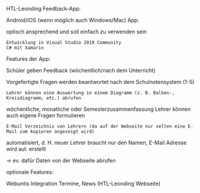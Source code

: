 HTL-Leonding Feedback-App:
 
	
Android/iOS (wenn möglich auch Windows/Mac) App:
	

		
optisch ansprechend und soll einfach zu verwenden sein
	
	
	Entwicklung in Visual Studio 2019 Community
	C# mit Xamarin

 
Features der App:


	
Schüler geben Feedback (wöchentlich/nach dem Unterricht)
	

		
Vorgefertigte Fragen werden beantwortet nach dem Schulnotensystem (1-5)
	
	
	Lehrer können eine Auswertung in einem Diagramm (z. B. Balken-, Kreisdiagramm, etc.) abrufen
	

		
wöchentliche, monatliche oder Semesterzusammenfassung
		Lehrer können auch eigene Fragen formulieren
	
	
	E-Mail Verzeichnis von Lehrern (da auf der Webseite nur selten eine E-Mail zum kopieren angezeigt wird)
	

		
automatisiert, d. H. neuer Lehrer braucht nur den Namen, E-Mail Adresse wird aut. erstellt
		

			
-> ev. dafür Daten von der Webseite abrufen
		
		
	
	

 
optionale Features:


	
Webuntis Integration
	Termine, News (HTL-Leonding Webseite)
